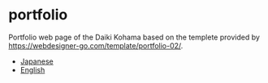 # portfolio
Portfolio web page of the Daiki Kohama based on the templete provided by https://webdesigner-go.com/template/portfolio-02/.
- [Japanese](https://daiki-kohama.github.io/portfolio/)
- [English](https://daiki-kohama.github.io/portfolio/en/)
